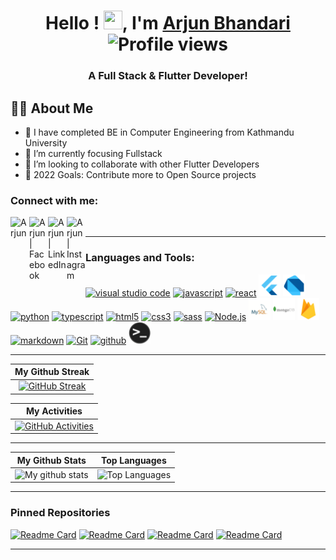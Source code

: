 <!--
### Hi there 👋
**arjunbhandari3/arjunbhandari3** is a ✨ _special_ ✨ repository because its `README.md` (this file) appears on your GitHub profile.
-->
### <h1 align="center">Hello ! <img src="https://raw.githubusercontent.com/MartinHeinz/MartinHeinz/master/wave.gif" width="30px" height="30px">, I'm [Arjun Bhandari][website] ![Profile views](https://gpvc.arturio.dev/arjunbhandari3)</h1>
### <h3 align="center">A Full Stack & Flutter Developer!</h3>

## 🙋‍♂️ About Me 

- 🔭 I have completed BE in Computer Engineering from Kathmandu University
- 🌱 I’m currently focusing Fullstack
- 👯 I’m looking to collaborate with other Flutter Developers
- 🥅 2022 Goals: Contribute more to Open Source projects

### Connect with me:

[<img align="left" alt="Arjun" width="30px" src="https://www.nicepng.com/png/full/170-1709508_web-solutions-web-icon-white-png.png" />][website]
[<img align="left" alt="Arjun | Facebook" width="30px" src="https://logosarchive.com/wp-content/uploads/2021/06/Facebook-Blue-icon.svg" />][facebook]
[<img align="left" alt="Arjun | LinkedIn" width="30px" src="https://img.icons8.com/fluent/48/000000/linkedin.png" />][linkedin]
[<img align="left" alt="Arjun | Instagram" width="30px" src="https://img.icons8.com/fluent/48/000000/instagram-new.png" />][instagram]

<br />

---

### Languages and Tools:
[<img alt="visual studio code" width="35px" src="https://img.icons8.com/fluent/240/000000/visual-studio-code-2019.png" />](https://code.visualstudio.com/)
[<img alt="javascript" width="35px" src="https://img.icons8.com/color/240/000000/javascript.png" />](https://developer.mozilla.org/en-US/docs/Web/JavaScript)
[<img alt="react" width="35px" src="https://img.icons8.com/color/240/000000/react-native.png" />](https://reactjs.org/)
[<img alt="flutter" width="35px" src="https://raw.githubusercontent.com/github/explore/80688e429a7d4ef2fca1e82350fe8e3517d3494d/topics/flutter/flutter.png" />](https://flutter.dev/)
[<img alt="dart" width="35px" src="https://raw.githubusercontent.com/github/explore/80688e429a7d4ef2fca1e82350fe8e3517d3494d/topics/dart/dart.png" />](https://dart.dev/)
[<img alt="python" width="35px" src="https://img.icons8.com/color/240/000000/python.png">](https://www.python.org/)
[<img alt="typescript" width="35px" src="https://img.icons8.com/color/240/000000/typescript.png">](https://www.typescriptlang.org/)
[<img alt="html5" width="35px" src="https://img.icons8.com/color/240/000000/html-5.png">](https://developer.mozilla.org/en-US/docs/Web/HTML)
[<img alt="css3" width="35px" src="https://img.icons8.com/color/240/000000/css3.png">](https://developer.mozilla.org/en-US/docs/Web/CSS)
[<img alt="sass" width="35px" src="https://img.icons8.com/color/240/000000/sass.png">](https://sass-lang.com/)
[<img alt="Node.js" width="35px" src="https://img.icons8.com/color/240/000000/nodejs.png">](https://nodejs.org/en/)
[<img alt="MySQL" width="35px" src="https://raw.githubusercontent.com/github/explore/80688e429a7d4ef2fca1e82350fe8e3517d3494d/topics/mysql/mysql.png">](https://dev.mysql.com/)
[<img alt="MongoDB" width="35px" src="https://raw.githubusercontent.com/github/explore/80688e429a7d4ef2fca1e82350fe8e3517d3494d/topics/mongodb/mongodb.png">](https://www.mongodb.com/)
[<img alt="Firebase" width="35px" src="https://raw.githubusercontent.com/github/explore/80688e429a7d4ef2fca1e82350fe8e3517d3494d/topics/firebase/firebase.png">](https://firebase.google.com/)
[<img alt="markdown" width="35px" src="https://img.icons8.com/ios-filled/100/000000/markdown.png">](https://www.markdownguide.org/)
[<img alt="Git" width="35px" src="https://img.icons8.com/color/240/000000/git.png">](https://git-scm.com/)
[<img alt="github" width="35px" src="https://img.icons8.com/ios-glyphs/240/000000/github.png">](https://github.com/)
[<img alt="terminal" width="35px" src="https://raw.githubusercontent.com/github/explore/80688e429a7d4ef2fca1e82350fe8e3517d3494d/topics/terminal/terminal.png">](https://docs.microsoft.com/en-us/windows/terminal/)
<br />

---
 
| My Github Streak |
| :------: |
| [![GitHub Streak](https://github-readme-streak-stats.herokuapp.com/?user=arjunbhandari3&&theme=algolia&&fire=FF8C00)](https://git.io/streak-stats) |

| My Activities |
| :-----: |
| [![GitHub Activities](https://activity-graph.herokuapp.com/graph?username=arjunbhandari3&bg_color=0D1117&color=5BCDEC&line=5BCDEC&point=FFFFFF&hide_border=true)](https://github.com/arjunbhandari3/github-readme-activity-graph) |

---

|  My Github Stats | Top Languages |
| :-----: | :-----: |
| ![My github stats](https://github-readme-stats.vercel.app/api?username=arjunbhandari3&show_icons=true&hide_border=true&count_private=true&theme=algolia) | ![Top Languages](https://github-readme-stats.vercel.app/api/top-langs/?username=arjunbhandari3&layout=compact&theme=algolia&hide=html,css,scss,Handlebars) |

---
### Pinned Repositories

[![Readme Card](https://github-readme-stats.vercel.app/api/pin/?username=arjunbhandari3&repo=KUMeet&show_owner=true&theme=highcontrast)](https://github.com/arjunbhandari3/KUMeet)
[![Readme Card](https://github-readme-stats.vercel.app/api/pin/?username=arjunbhandari3&repo=MusicRecommender&show_owner=true&theme=highcontrast)](https://github.com/arjunbhandari3/MusicRecommender)
[![Readme Card](https://github-readme-stats.vercel.app/api/pin/?username=arjunbhandari3&repo=flutter_note_sqflite&show_owner=true&theme=highcontrast)](https://github.com/arjunbhandari3/flutter_note_sqflite)
[![Readme Card](https://github-readme-stats.vercel.app/api/pin/?username=arjunbhandari3&repo=raterestro&show_owner=true&theme=highcontrast)](https://github.com/arjunbhandari3/raterestro)

---

[website]: https://bhandariarjun.com.np
[facebook]: https://www.facebook.com/arjun.bhandari.7505
[instagram]: https://www.instagram.com/_arjun_bhandari_
[linkedin]: https://www.linkedin.com/in/arjun-bhandari-712334156
